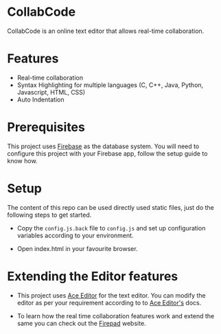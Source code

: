 # CollabCode

CollabCode is an online text editor that allows real-time collaboration. 

# Features

- Real-time collaboration
- Syntax Highlighting for multiple languages (C, C++, Java, Python, Javascript, HTML, CSS)
- Auto Indentation

# Prerequisites

This project uses [Firebase](http://firebase.com/) as the database system. You will need to configure this project with your Firebase app, follow the setup guide to know how.

# Setup

The content of this repo can be used directly used static files, just do the following steps to get started.

- Copy the `config.js.back` file to `config.js` and set up configuration variables according to your environment.

- Open index.html in your favourite browser. 

# Extending the Editor features

- This project uses [Ace Editor](https://ace.c9.io/) for the text editor. You can modify the editor as per your requirement according to to [Ace Editor's](https://ace.c9.io/) docs.

- To learn how the real time collaboration features work and extend the same you can check out the [Firepad](https://firepad.io/) website. 

